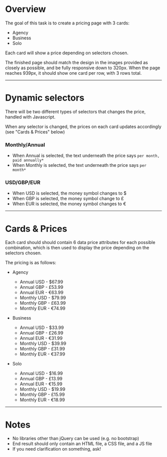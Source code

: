 # Overview
The goal of this task is to create a pricing page with 3 cards:
* Agency
* Business
* Solo

Each card will show a price depending on selectors chosen.

The finished page should match the design in the images provided as closely as possible, and be fully responsive down to 320px. When the page reaches 939px, it should show one card per row, with 3 rows total.

------------------------------------------------

# Dynamic selectors
There will be two different types of selectors that changes the price, handled with Javascript.

When any selector is changed, the prices on each card updates accordingly (see "Cards & Prices" below)

### Monthly/Annual
* When Annual is selected, the text underneath the price says `per month, paid annually*`
* When Monthly is selected, the text underneath the price says `per month*`

### USD/GBP/EUR
* When USD is selected, the money symbol changes to $
* When GBP is selected, the money symbol change to £
* When EUR is selected, the money symbol changes to €

------------------------------------------------

# Cards & Prices
Each card should should contain 6 data price attributes for each possible combination, which is then used to display the price depending on the selectors chosen.

The pricing is as follows:
* Agency
   * Annual USD - $67.99
   * Annual GBP - £53.99
   * Annual EUR - €63.99
   * Monthly USD - $79.99
   * Monthly GBP - £63.99
   * Monthly EUR - €74.99

* Business
   * Annual USD - $33.99
   * Annual GBP - £26.99
   * Annual EUR - €31.99
   * Monthly USD - $39.99
   * Monthly GBP - £31.99
   * Monthly EUR - €37.99

* Solo
   * Annual USD - $16.99
   * Annual GBP - £13.99
   * Annual EUR - €15.99
   * Monthly USD - $19.99
   * Monthly GBP - £15.99
   * Monthly EUR - €18.99

------------------------------------------------

# Notes
* No libraries other than jQuery can be used (e.g. no bootstrap)
* End result should only contain an HTML file, a CSS file, and a JS file
* If you need clarification on something, ask!
